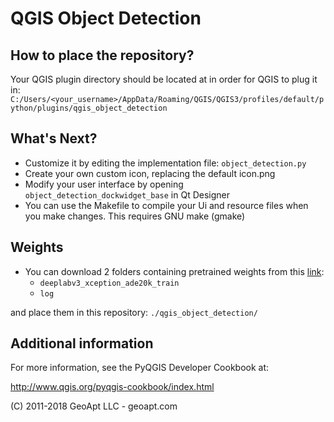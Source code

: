 # QGIS Object Detection

## How to place the repository?
Your QGIS plugin directory should be located at in order for QGIS to plug it in:
`C:/Users/<your_username>/AppData/Roaming/QGIS/QGIS3/profiles/default/python/plugins/qgis_object_detection`

## What's Next?
- Customize it by editing the implementation file: ``object_detection.py``
- Create your own custom icon, replacing the default icon.png
- Modify your user interface by opening `object_detection_dockwidget_base` in Qt Designer
- You can use the Makefile to compile your Ui and resource files when you make changes. This requires GNU make (gmake)

## Weights
- You can download 2 folders containing pretrained weights from this [link](https://drive.google.com/drive/folders/1Lr_cA6nJc3kMoOzineWcSJ-rXLT5jvv_?usp=sharing):
  - `deeplabv3_xception_ade20k_train`
  - `log`

and place them in this repository: `./qgis_object_detection/`

## Additional information
For more information, see the PyQGIS Developer Cookbook at:

http://www.qgis.org/pyqgis-cookbook/index.html

(C) 2011-2018 GeoApt LLC - geoapt.com
